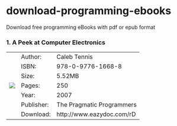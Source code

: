download-programming-ebooks
===========================

Download free programming eBooks with pdf or epub format

### 1. A Peek at Computer Electronics

<table>
    <tr>
        <td rowspan="7">
            <img src="http://it-ebooks.info/images/ebooks/1/a_peek_at_computer_electronics.jpg">
        </td>
        <td>Author:</td>
        <td>Caleb Tennis</td>
    </tr>
    <tr>
        <td>ISBN:</td>
        <td>978-0-9776-1668-8</td>
    </tr>
    <tr>
        <td>Size:</td>
        <td>5.52MB</td>
    </tr>
    <tr>
        <td>Pages:</td>
        <td>250</td>
    </tr>
    <tr>
        <td>Year:</td>
        <td>2007</td>
    </tr>
    <tr>
        <td>Publisher:</td>
        <td>The Pragmatic Programmers</td>
    </tr>
    <tr>
        <td>Download:</td>
        <td>http://www.eazydoc.com/rD</td>
    </tr>
</table>
